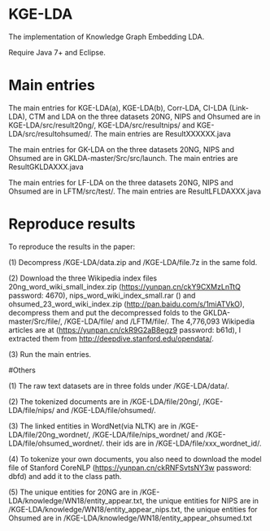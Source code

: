 # KGE-LDA

The implementation of Knowledge Graph Embedding LDA.

Require Java 7+ and Eclipse.

# Main entries

The main entries for KGE-LDA(a), KGE-LDA(b), Corr-LDA, CI-LDA (Link-LDA), CTM and LDA on the three datasets 20NG, NIPS and Ohsumed are in KGE-LDA/src/result20ng/, KGE-LDA/src/resultnips/ and KGE-LDA/src/resultohsumed/.
The main entries are ResultXXXXXX.java

The main entries for GK-LDA on the three datasets 20NG, NIPS and Ohsumed are in GKLDA-master/Src/src/launch. The main entries are ResultGKLDAXXX.java


The main entries for LF-LDA on the three datasets 20NG, NIPS and Ohsumed are in LFTM/src/test/. The main entries are ResultLFLDAXXX.java

# Reproduce results

To reproduce the results in the paper:

(1) Decompress /KGE-LDA/data.zip and /KGE-LDA/file.7z in the same fold.

(2) Download the three Wikipedia index files 20ng_word_wiki_small_index.zip (https://yunpan.cn/ckY9CXMzLnTtQ  password: 4670), nips_word_wiki_index_small.rar () and ohsumed_23_word_wiki_index.zip (http://pan.baidu.com/s/1miATVkO), decompress them and put the decompressed folds to the GKLDA-master/Src/file/, /KGE-LDA/file/ and /LFTM/file/.
The 4,776,093 Wikipedia articles are at (https://yunpan.cn/ckR9G2aB8egz9  password: b61d), I extracted them from http://deepdive.stanford.edu/opendata/.

(3) Run the main entries.

#Others

(1) The raw text datasets are in three folds under /KGE-LDA/data/.

(2) The tokenized documents are in /KGE-LDA/file/20ng/, /KGE-LDA/file/nips/ and /KGE-LDA/file/ohsumed/.

(3) The linked entities in WordNet(via NLTK) are in /KGE-LDA/file/20ng_wordnet/, /KGE-LDA/file/nips_wordnet/ and /KGE-LDA/file/ohsumed_wordnet/. their ids are in /KGE-LDA/file/xxx_wordnet_id/.

(4) To tokenize your own documents, you also need to download the model file of Stanford CoreNLP (https://yunpan.cn/ckRNFSvtsNY3w  password: dbfd) and add it to the class path.

(5) The unique entities for 20NG are in /KGE-LDA/knowledge/WN18/entity_appear.txt, the unique entities for NIPS are in /KGE-LDA/knowledge/WN18/entity_appear_nips.txt,  the unique entities for Ohsumed are in /KGE-LDA/knowledge/WN18/entity_appear_ohsumed.txt

